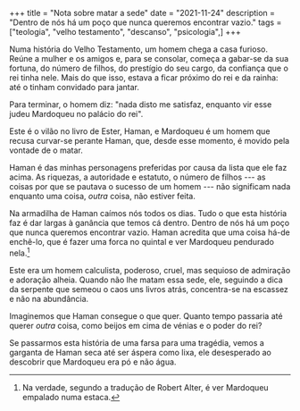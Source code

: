+++
title = "Nota sobre matar a sede"
date = "2021-11-24"
description = "Dentro de nós há um poço que nunca queremos encontrar vazio."
tags = ["teologia", "velho testamento", "descanso", "psicologia",]
+++

Numa história do Velho Testamento, um homem chega a casa furioso. Reúne a mulher e os amigos e, para se consolar, começa a gabar-se da sua fortuna, do número de filhos, do prestígio do seu cargo, da confiança que o rei tinha nele. Mais do que isso, estava a ficar próximo do rei e da rainha: até o tinham convidado para jantar.

Para terminar, o homem diz: "nada disto me satisfaz, enquanto vir esse judeu Mardoqueu no palácio do rei".

Este é o vilão no livro de Ester, Haman, e Mardoqueu é um homem que recusa curvar-se perante Haman, que, desde esse momento, é movido pela vontade de o matar.

Haman é das minhas personagens preferidas por causa da lista que ele faz acima. As riquezas, a autoridade e estatuto, o número de filhos --- as coisas por que se pautava o sucesso de um homem --- não significam nada enquanto uma coisa, *outra* coisa, não estiver feita.

Na armadilha de Haman caímos nós todos os dias. Tudo o que esta história faz é dar largas à ganância que temos cá dentro. Dentro de nós há um poço que nunca queremos encontrar vazio. Haman acredita que uma coisa há-de enchê-lo, que é fazer uma forca no quintal e ver Mardoqueu pendurado nela.[^fn1]

Este era um homem calculista, poderoso, cruel, mas sequioso de admiração e adoração alheia. Quando não lhe matam essa sede, ele, seguindo a dica da serpente que semeou o caos uns livros atrás, concentra-se na escassez e não na abundância.

Imaginemos que Haman consegue o que quer. Quanto tempo passaria até querer *outra* coisa, como beijos em cima de vénias e o poder do rei?

Se passarmos esta história de uma farsa para uma tragédia, vemos a garganta de Haman seca até ser áspera como lixa, ele desesperado ao descobrir que Mardoqueu era pó e não água.

[^fn1]: Na verdade, segundo a tradução de Robert Alter, é ver Mardoqueu empalado numa estaca.